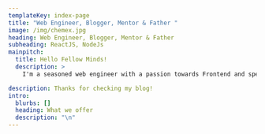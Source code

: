 ```yaml
---
templateKey: index-page
title: "Web Engineer, Blogger, Mentor & Father "
image: /img/chemex.jpg
heading: Web Engineer, Blogger, Mentor & Father
subheading: ReactJS, NodeJs
mainpitch:
  title: Hello Fellow Minds!
  description: >
    I'm a seasoned web engineer with a passion towards Frontend and specialized with Web Performance, Security and Acessibility. I use this platform to share my learning with the community. 

description: Thanks for checking my blog!
intro:
  blurbs: []
  heading: What we offer
  description: "\n"
---
```

